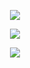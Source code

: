 <p align="center">
  <img src="https://github.com/kseniakap/site-furniture-store-on-react/blob/main/Readme/site_main.png" />
</p>
<p align="center">
  <img src="https://github.com/kseniakap/site-furniture-store-on-react/blob/main/Readme/site_list.png" />
</p>
<p align="center">
  <img src="https://github.com/kseniakap/site-furniture-store-on-react/blob/main/Readme/basket_list.png" />
</p>


